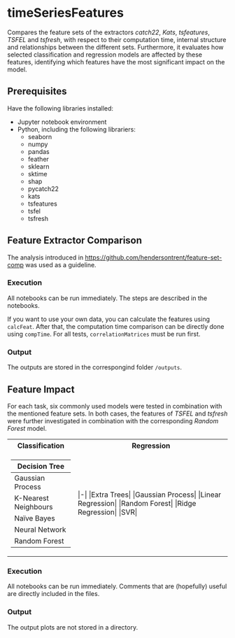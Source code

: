 # timeSeriesFeatures

Compares the feature sets of the extractors _catch22_, _Kats_, _tsfeatures_, _TSFEL_ and _tsfresh_, with respect to their computation time, internal structure and relationships between the different sets.
Furthermore, it evaluates how selected classification and regression models are affected by these features, identifying which features have the most significant impact on the model.





## Prerequisites

Have the following libraries installed:

- Jupyter notebook environment
- Python, including the following librariers:
  - seaborn
  - numpy
  - pandas
  - feather
  - sklearn
  - sktime
  - shap
  - pycatch22
  - kats
  - tsfeatures
  - tsfel
  - tsfresh


## Feature Extractor Comparison

The analysis introduced in https://github.com/hendersontrent/feature-set-comp was used as a guideline.

### Execution
All notebooks can be run immediately. The steps are described in the notebooks.


If you want to use your own data, you can calculate the features using `calcFeat`. 
After that, the computation time comparison can be directly done using `compTime`. For all tests, `correlationMatrices` must be run first.

### Output

The outputs are stored in the correspongind folder `/outputs`.


## Feature Impact

For each task, six commonly used models were tested in combination with the mentioned feature sets.
In both cases, the features of _TSFEL_ and _tsfresh_ were further investigated in combination with the corresponding _Random Forest_ model.

<table>
<tr><th> Classification </th><th> Regression</th></tr>
<tr><td>

|Decision Tree|
|-|
|Gaussian Process|
|K-Nearest Neighbours|
|Naïve Bayes|
|Neural Network|
|Random Forest|

</td><td>

|-|
|Extra Trees|
|Gaussian Process|
|Linear Regression|
|Random Forest|
|Ridge Regression|
|SVR|

</td></tr> </table>

### Execution

All notebooks can be run immediately. Comments that are (hopefully) useful are directly included in the files.

### Output

The output plots are not stored in a directory. 

